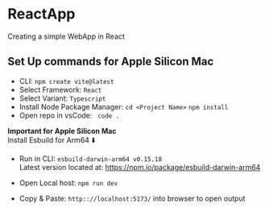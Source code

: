 # ReactApp
Creating a simple WebApp in React 

## Set Up commands for Apple Silicon Mac
- CLI:  ```npm create vite@latest```  
- Select Framework: ```React```  
- Select Variant: ```Typescript```  
- Install Node Package Manager: ``` cd <Project Name> ``` ```npm install```  
- Open repo in vsCode: ``` code .```  

**Important for Apple Silicon Mac**  
Install Esbuild for Arm64 ⬇️
- Run in CLI: ```esbuild-darwin-arm64 v0.15.18```  
Latest version located at: https://npm.io/package/esbuild-darwin-arm64  

- Open Local host: ```npm run dev ```  
- Copy & Paste: ```http:://localhost:5173/``` into browser to open output  
